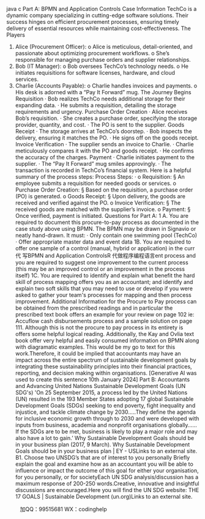 java c
Part A: BPMN and Application Controls 
Case Information 
TechCo is a dynamic company specializing in cutting-edge software solutions. Their success hinges on efficient procurement processes, ensuring timely delivery of essential resources while maintaining cost-effectiveness.
The Players 
1. Alice (Procurement Officer):
o   Alice is meticulous, detail-oriented, and passionate about optimizing procurement workflows.
o   She’s responsible for managing purchase orders and supplier relationships.
2. Bob (IT Manager):
o   Bob oversees TechCo’s technology needs.
o   He initiates requisitions for software licenses, hardware, and cloud services.
3. Charlie (Accounts Payable):
o   Charlie handles invoices and payments.
o   His desk is adorned with a “Pay It Forward” mug.
The Journey Begins 
Requisition 
·   Bob realizes TechCo needs additional storage for their expanding data.
·   He submits a requisition, detailing the storage requirements and urgency.
Purchase Order Creation 
·   Alice receives Bob’s requisition.
·   She creates a purchase order, specifying the storage provider, quantity, and cost.
·   The PO is sent to the supplier.
Goods Receipt 
·   The storage arrives at TechCo’s doorstep.
·   Bob inspects the delivery, ensuring it matches the PO.
·   He signs off on the goods receipt.
Invoice Verification 
·   The supplier sends an invoice to Charlie.
·   Charlie meticulously compares it with the PO and goods receipt.
·   He confirms the accuracy of the charges.
Payment 
·   Charlie initiates payment to the supplier.
·   The “Pay It Forward” mug smiles approvingly.
·   The transaction is recorded in TechCo’s financial system.
Here is a helpful summary of the process steps:
Process Steps:
·
o Requisition:
§   An employee submits a requisition for needed goods or services.
o Purchase Order Creation:
§   Based on the requisition, a purchase order (PO) is generated.
o Goods Receipt:
§   Upon delivery, the goods are received and verified against the PO.
o Invoice Verification:
§   The received goods are matched with the supplier’s invoice.
o Payment:
§   Once verified, payment is initiated.
Questions for Part A: 
1 A. 
You are required to document this procure-to-pay process as documented in the case study above using BPMN.
The BPMN may be drawn in Signavio or neatly hand-drawn.
It must:
·   Only contain one swimming pool (TechCo)
·   Offer appropriate master data and event data
1B. 
You are required to offer one sample of a control (manual, hybrid or application) in the curr代 写BPMN and Application ControlsR
代做程序编程语言ent process and you are required to suggest one improvement to the current process (this may be an improved control or an improvement in the process itself)
1C. 
You are required to identify and explain what benefit the hard skill of process mapping offers you as an accountant; and identify and explain two soft skills that you may need to use or develop if you were asked to gather your team's processes for mapping and then process improvement.
Additional Information for the Procure to Pay process can be obtained from the prescribed readings and in particular the prescribed text book offers an example for your review on page 102 ie: Accuflow cash disbursements process and a sample solution on page 111. Although this is not the procure to pay process in its entirety is offers some helpful logical reading.
Additionally, the Kay and Ovlia text book offer very helpful and easily consumed information on BPMN along with diagramatic examples. This would be my go to text for this work.Therefore, it could be implied that accountants may have an impact across the entire spectrum of sustainable development goals by integrating these sustainability principles into their financial practices, reporting, and decision making within organisations. [Generative AI was used to create this sentence 10th January 2024]
Part B: Accountants and Advancing United Nations Sustainable Development Goals (UN SDG's) 
'On   25 September 2015, a process led by the United Nations (UN) resulted in the 193 Member States adopting 17 global Sustainable Development Goals (SDGs) seeking to end poverty, fight inequality and injustice, and tackle climate change by 2030…..They define the agenda    for inclusive economic growth through to 2030 and were developed with inputs from business, academia and nonprofit organisations globally……If the SDGs are to be met, business is likely to play a major role and may also have a lot to gain.’ 
Why Sustainable Development Goals should be in your business plan (2017, 9 March). Why Sustainable Development Goals should be in your business plan | EY - USLinks to an external site. B1. Choose two UNSDG’s that are of interest to you personally Briefly explain the goal and examine how as an accountant you will be able to influence or impact the outcome of this goal for either your organisation, for you personally, or for societyEach UN SDG analysis/discussion has a maximum response of 200-250 words.Creative, innovative and insightful discussions are encouraged.Here you will find the UN SDG website: THE 17 GOALS | Sustainable Development (un.org)Links to an external site.



         
加QQ：99515681  WX：codinghelp
